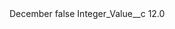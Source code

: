 <?xml version="1.0" encoding="UTF-8"?>
<CustomMetadata xmlns="http://soap.sforce.com/2006/04/metadata" xmlns:xsi="http://www.w3.org/2001/XMLSchema-instance" xmlns:xsd="http://www.w3.org/2001/XMLSchema">
    <label>December</label>
    <protected>false</protected>
    <values>
        <field>Integer_Value__c</field>
        <value xsi:type="xsd:double">12.0</value>
    </values>
</CustomMetadata>
